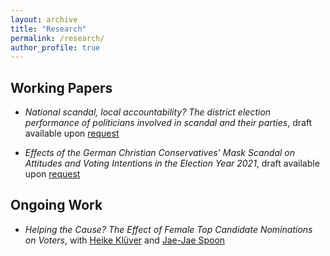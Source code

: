 ```yaml
---
layout: archive
title: "Research"
permalink: /research/
author_profile: true
---
```


## Working Papers

- _National scandal, local accountability? The district election performance of politicians involved in scandal and their parties_, draft available upon [request](mailto:frederik.thieme@hu-berlin.de)

- _Effects of the German Christian Conservatives’ Mask Scandal on Attitudes and Voting Intentions in the Election Year 2021_, draft available upon [request](mailto:frederik.thieme@hu-berlin.de)


## Ongoing Work

- _Helping the Cause? The Effect of Female Top Candidate Nominations on Voters_, with [Heike Klüver](https://www.heike-kluever.com/) and [Jae-Jae Spoon](https://www.polisci.pitt.edu/people/jae-jae-spoon)


